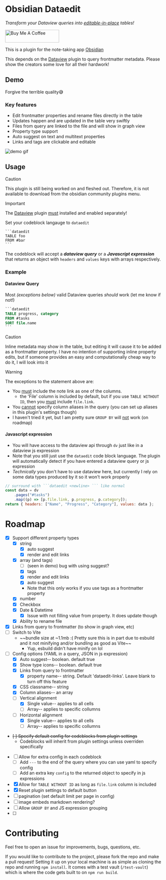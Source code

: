 # Obsidian Dataedit

_Transform your Dataview queries into <u>editable-in-place</u> tables!_

<a href="https://www.buymeacoffee.com/unxok" target="_blank"><img src="https://cdn.buymeacoffee.com/buttons/arial-yellow.png" alt="Buy Me A Coffee" height="41" width="174"></a>

This is a plugin for the note-taking app [Obsidian](https://obsidian.md/)

This depends on the [Dataview](https://github.com/blacksmithgu/obsidian-dataview/tree/master) plugin to query frontmatter metadata. Please show the creators some love for all their hardwork!

## Demo

Forgive the terrible quality😅

### Key features

-   Edit frontmatter properties and rename files directly in the table
-   Updates happen and are updated in the table very swiftly
-   Files from query are linked to the file and will show in graph view
-   Property type support
-   Auto suggest on text and multitext properties
-   Links and tags are clickable and editable

![demo gif](/dataedit-demo.gif)

## Usage

> [!CAUTION]
> This plugin is still being worked on and fleshed out. Therefore, it is not available to download from the obsidian community plugins menu.

> [!IMPORTANT]
> The [Dataview](https://github.com/blacksmithgu/obsidian-dataview/tree/master) plugin <u>must</u> installed and enabled separately!

Set your codeblock langauge to `dataedit`

````
```dataedit
TABLE foo
FROM #bar
```
````

The codeblock will accept a **_dataview query_** or a **_Javascript expression_** that returns an object with `headers` and `values` keys with arrays respectively.

### Example

#### Dataview Query

Most _(exceptions below)_ valid Dataview queries _should_ work (let me know if not!)

````sql
```dataedit
TABLE progress, category
FROM #tasks
SORT file.name
```
````

> [!CAUTION]
> Inline metadata may show in the table, but editing it will cause it to be added as a frontmatter property.
> I have no intention of supporting inline property edits, but if someone provides an easy and computationally cheap way to do it, I will look into it

> [!WARNING]
> The exceptions to the statement above are:
>
> -   You <u>must</u> include the note link as one of the columns.
>     -   the 'File' column is included by default, but if you use `TABLE WITHOUT ID`, then you <u>must</u> include `file.link`.
> -   You <u>cannot</u> specify column aliases in the query (you can set up aliases in this plugin's settings though)
> -   I haven't tried it yet, but I am pretty sure `GROUP BY` will <u>not</u> work (on roadmap)

#### Javascript expression

-   You will have access to the dataview api through `dv` just like in a dataview js expression
-   Note that you still just use the `dataedit` code block language. The plugin will automatically detect if you have entered a dataview query or js expression
-   _Technically_ you don't have to use dataview here, but currently I rely on some data types produced by it so it won't work properly

````js
// surround with ```dataedit <newline> ``` like normal
const data = dv
	.pages("#tasks")
	.map((p) => [p.file.link, p.progress, p.category]);
return { headers: ["Name", "Progress", "Category"], values: data };
````

# Roadmap

-   [x] Support different property types
    -   [x] string
        -   [x] auto suggest
        -   [x] render and edit links
    -   [x] array (and tags)
        -   [ ] (seen in demo) bug with using suggest?
        -   [x] tags
        -   [x] render and edit links
        -   [x] auto suggest
        -   Note that this only works if you use tags as a frontmatter property
    -   [x] number
    -   [x] Checkbox
    -   [x] Date & Datetime
        -   [x] Issue with not filling value from property. It does update though
    -   [x] Ability to rename file
-   [x] Links from query to frontmatter (to show in graph view, etc)
-   [ ] Switch to Vite
    -   ~~bundle size at ~1.1mb :( Pretty sure this is in part due to esbuild and it not minifying and/or bundling as good as Vite~~
        -   Yup, esbuild didn't have minify on lol
-   [ ] Config options (YAML in a query, JSON in js expression)
    -   [x] Auto suggest-- boolean. default true
    -   [x] Show type icons-- boolean. default true
    -   [x] Links from query to frontmatter
        -   [x] property name-- string. Default 'dataedit-links'. Leave blank to turn off this feature
    -   [x] CSS classname-- string
    -   [x] Column aliases-- an array
    -   [ ] Vertical alignment
        -   [x] Single value-- applies to all cells
        -   [ ] Array-- applies to specific collumns
    -   [ ] Horizontal alignment
        -   [x] Single value-- applies to all cells
        -   [ ] Array-- applies to specific collumns
-   ~~[ ] Specify default config for codeblocks from plugin settings~~
    -   Codeblocks will inherit from plugin settings unless overriden specifically
-   [ ] Allow for extra config in each codeblock
    -   [ ] Add `---` to the end of the query where you can use yaml to specify config
    -   [ ] Add an extra key `config` to the returned object to specify in js expressions
-   [x] Allow for `TABLE WITHOUT ID` as long as `file.link` column is included
-   [x] Reset plugin settings to default button
-   [ ] pagination (set default limit per page in config)
-   [ ] image embeds markdown rendering?
-   [ ] Allow `GROUP BY` and JS expression grouping
-   [ ]

# Contributing

Feel free to open an issue for improvements, bugs, questions, etc.

If you would like to contribute to the project, please fork the repo and make a pull request! Setting it up on your local machine is as simple as cloning the repo and running `npm install`. It comes with a test vault (`/test-vault`) which is where the code gets built to on `npm run build`.

